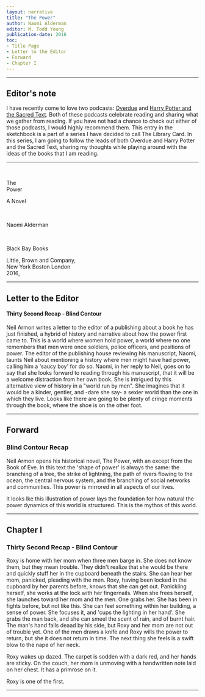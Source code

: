 ```yaml
---
layout: narrative
title: "The Power"
author: Naomi Alderman
editor: M. Todd Young
publication-date: 2016
toc:
- Title Page
- Letter to the Editor
- Forward
- Chapter I
---
```


---

## Editor's note

I have recently come to love two podcasts: [Overdue](https://overduepodcast.com/) and [Harry Potter and the Sacred Text](https://www.harrypottersacredtext.com/). Both of these podcasts celebrate reading and sharing what we gather from reading. If you have not had a chance to check out either of those podcasts, I would highly recommend them. This entry in the sketchbook is a part of a series I have decided to call The Library Card. In this series, I am going to follow the leads of both Overdue and Harry Potter and the Sacred Text, sharing my thoughts while playing around with the ideas of the books that I am reading.

---

<a id="title-page" />

<br>
<p></p>
<p class="centered larger">The<br>Power<br></p>
<p class="centered medium">A Novel</p>

<br>
<p class="centered larger">Naomi Alderman</p>
<br>

<p class="centered">Black Bay Books</p>
<p class="centered small">Little, Brown and Company,<br>New York Boston London<br>2016,<br></p>

---

## Letter to the Editor

#### Thirty Second Recap - Blind Contour

Neil Armon writes a letter to the editor of a publishing about a book he has just finished, a
hybrid of history and narrative about how the power first came to. This is a world where women
hold power, a world where no one remembers that men were once soldiers, police officers, and 
positions of power. The editor of the publishing house reviewing his manuscript, Naomi, taunts 
Neil about mentioning a history where men might have had power, calling him a 'saucy boy' for do so.
Naomi, in her reply to Neil, goes on to say that she looks forward to reading through his manuscript,
that it will be a welcome distraction from her own book. She is intrigued by this alternative view of 
history in a "world run by men". She imagines that it would be a kinder, gentler, and -dare she say- a 
sexier world than the one in which they live. Looks like there are going to be plenty of cringe moments 
through the book, where the shoe is on the other foot.

---

## Forward

### Blind Contour Recap

Neil Armon opens his historical novel, The Power, with an except from the Book of Eve. In this text the
'shape of power' is always the same: the branching of a tree, the strike of lightning, the path of rivers
flowing to the ocean, the central nervous system, and the branching of social networks and communities. 
This power is mirrored in all aspects of our lives. 

It looks lke this illustration of power lays the foundation for how natural the power dynamics of this world
is structured. This is the mythos of this world.

---

## Chapter I

### Thirty Second Recap - Blind Contour

Roxy is home with her mom when three men barge in. She does not know them, but they mean trouble. They didn't 
realize that she would be there and quickly stuff her in the cupboard beneath the stairs. She can hear her mom,
panicked, pleading with the men. Roxy, having been locked in the cupboard by her parents before, knows that she
can get out. Panickiing herself, she works at the lock with her fingernails. When she frees herself, she launches 
toward her mom and the men. One grabs her. She has been in fights before, but not like this. She can feel something 
within her building, a sense of power. She focuses it, and 'cups the lighting in her hand'. She grabs the man back, 
and she can smeel the scent of rain, and of burnt hair. The man's hand falls deaad by his side, but Roxy and her mom 
are not out of trouble yet. One of the men draws a knife and Roxy wills the power to return, but she it does not 
return in time. The next thing she feels is a swift blow to the nape of her neck.

Roxy wakes up dazed. The carpet is sodden with a dark red, and her hands are sticky. On the couch, her mom is unmoving with a handwritten note laid on her chest. It has a primrose on it.

Roxy is one of the first.

---